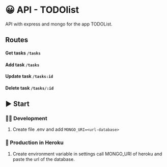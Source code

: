 # 😀 API - TODOlist
API with express and mongo for the app TODOList.


## Routes

#### Get tasks `/tasks` 
#### Add task `/tasks`
#### Update task `/tasks:id`
#### Delete task `/tasks/:id`


## ▶️ Start

### 👨‍💻 Development

1. Create file .env and add `MONGO_URI=<url-database>`



### 🎉 Production in Heroku

1. Create environment variable in settings call MONGO_URI of heroku and paste the url of the database.
